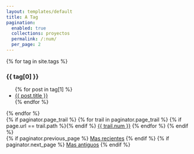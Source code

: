 ```yaml
---
layout: templates/default
title: A Tag
pagination: 
  enabled: true
  collections: proyectos
  permalink: /:num/
  per_page: 2
---
```


{% for tag in site.tags %}
  <h3>{{ tag[0] }}</h3>
  <ul>
    {% for post in tag[1] %}
      <li><a href="{{ post.url }}">{{ post.title }}</a></li>
    {% endfor %}
  </ul>
{% endfor %}

<div class="pagination">
    <div class="page-numbers">
        {% if paginator.page_trail %}
            {% for trail in paginator.page_trail %}
                {% if page.url == trail.path %}{% endif %}
                    <a href="{{ trail.path | prepend: site.baseurl }}" title="{{trail.title}}">{{ trail.num }}</a>
                {% endfor %}
            {% endif %}
    </div>

  <div class="navigation-links">
    {% if paginator.previous_page %}
      <a href="{{ paginator.previous_page_path }}">Mas recientes</a>
    {% endif %}
    {% if paginator.next_page %}
      <a href="{{ paginator.next_page_path }}">Mas antiguos</a>
    {% endif %}
  </div>
</div>